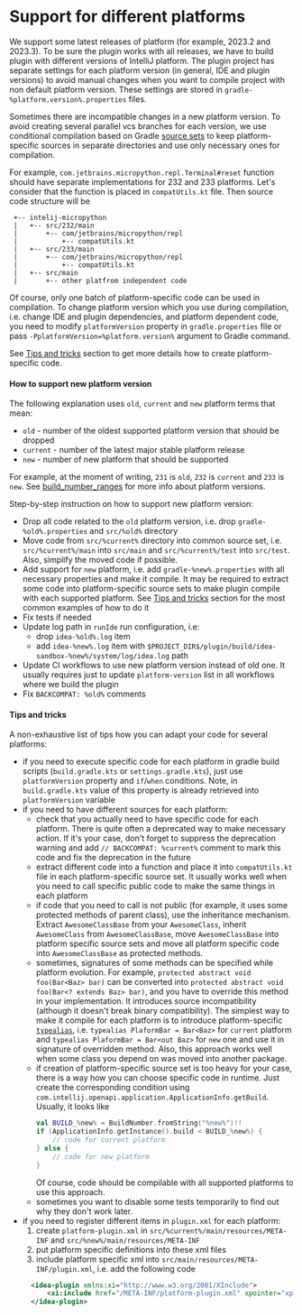 # Support for different platforms

We support some latest releases of platform (for example, 2023.2 and 2023.3).
To be sure the plugin works with all releases, we have to build plugin with different versions of IntelliJ platform.
The plugin project has separate settings for each platform version (in general, IDE and plugin versions)
to avoid manual changes when you want to compile project with non default platform version.
These settings are stored in `gradle-%platform.version%.properties` files.

Sometimes there are incompatible changes in a new platform version.
To avoid creating several parallel vcs branches for each version,
we use conditional compilation based on Gradle [source sets](https://docs.gradle.org/current/dsl/org.gradle.api.tasks.SourceSet.html)
to keep platform-specific sources in separate directories and use only necessary ones for compilation.

For example, `com.jetbrains.micropython.repl.Terminal#reset` function
should have separate implementations for 232 and 233 platforms.
Let's consider that the function is placed in `compatUtils.kt` file.
Then source code structure will be

     +-- intelij-micropython
     |   +-- src/232/main
     |       +-- com/jetbrains/micropython/repl
     |           +-- compatUtils.kt
     |   +-- src/233/main
     |       +-- com/jetbrains/micropython/repl
     |           +-- compatUtils.kt
     |   +-- src/main
     |       +-- other platfrom independent code

Of course, only one batch of platform-specific code can be used in compilation.
To change platform version which you use during compilation,
i.e. change IDE and plugin dependencies, and platform dependent code,
you need to modify `platformVersion` property in `gradle.properties` file or
pass `-PplatformVersion=%platform.version%` argument to Gradle command.

See [Tips and tricks](#tips-and-tricks) section to get more details how to create platform-specific code.

#### How to support new platform version

The following explanation uses `old`, `current` and `new` platform terms that mean:
* `old` - number of the oldest supported platform version that should be dropped
* `current` - number of the latest major stable platform release
* `new` - number of new platform that should be supported

For example, at the moment of writing, `231` is `old`, `232` is `current` and `233` is `new`.
See [build_number_ranges](https://jetbrains.org/intellij/sdk/docs/basics/getting_started/build_number_ranges.html) for more info about platform versions.

Step-by-step instruction on how to support new platform version:
* Drop all code related to the `old` platform version, i.e. drop `gradle-%old%.properties` and `src/%old%` directory
* Move code from `src/%current%` directory into common source set,
  i.e. `src/%current%/main` into `src/main` and `src/%current%/test` into `src/test`.
  Also, simplify the moved code if possible.
* Add support for `new` platform, i.e. add `gradle-%new%.properties` with all necessary properties and make it compile.
  It may be required to extract some code into platform-specific source sets to make plugin compile with each supported platform.
  See [Tips and tricks](#tips-and-tricks) section for the most common examples of how to do it
* Fix tests if needed
* Update log path in `runIde` run configuration, i.e:
    - drop `idea-%old%.log` item
    - add `idea-%new%.log` item with `$PROJECT_DIR$/plugin/build/idea-sandbox-%new%/system/log/idea.log` path
* Update CI workflows to use new platform version instead of old one.
  It usually requires just to update `platform-version` list in all workflows where we build the plugin
* Fix `BACKCOMPAT: %old%` comments

#### Tips and tricks

A non-exhaustive list of tips how you can adapt your code for several platforms:
* if you need to execute specific code for each platform in gradle build scripts (`build.gradle.kts` or `settings.gradle.kts`),
  just use `platformVersion` property and `if`/`when` conditions.
  Note, in `build.gradle.kts` value of this property is already retrieved into `platformVersion` variable
* if you need to have different sources for each platform:
    - check that you actually need to have specific code for each platform.
      There is quite often a deprecated way to make necessary action.
      If it's your case, don't forget to suppress the deprecation warning and add `// BACKCOMPAT: %current%` comment to mark this code and
      fix the deprecation in the future
    - extract different code into a function and place it into `compatUtils.kt` file in each platform-specific source set.
      It usually works well when you need to call specific public code to make the same things in each platform
    - if code that you need to call is not public (for example, it uses some protected methods of parent class), use the inheritance mechanism.
      Extract `AwesomeClassBase` from your `AwesomeClass`, inherit `AwesomeClass` from `AwesomeClassBase`,
      move `AwesomeClassBase` into platform specific source sets and move all platform specific code into `AwesomeClassBase` as protected methods.
    - sometimes, signatures of some methods can be specified while platform evolution.
      For example, `protected abstract void foo(Bar<Baz> bar)` can be converted into `protected abstract void foo(Bar<? extends Baz> bar)`,
      and you have to override this method in your implementation.
      It introduces source incompatibility (although it doesn't break binary compatibility).
      The simplest way to make it compile for each platform is to introduce platform-specific [`typealias`](https://kotlinlang.org/docs/reference/type-aliases.html),
      i.e. `typealias PlaformBar = Bar<Baz>` for `current` platform and `typealias PlaformBar = Bar<out Baz>` for `new` one and use it in signature of overridden method.
      Also, this approach works well when some class you depend on was moved into another package.
    - if creation of platform-specific source set is too heavy for your case, there is a way how you can choose specific code in runtime.
      Just create the corresponding condition using `com.intellij.openapi.application.ApplicationInfo.getBuild`.
      Usually, it looks like
      ```kotlin
      val BUILD_%new% = BuildNumber.fromString("%new%")!!
      if (ApplicationInfo.getInstance().build < BUILD_%new%) {
          // code for current platform
      } else {
          // code for new platform
      }
      ```
      Of course, code should be compilable with all supported platforms to use this approach.
    - sometimes you want to disable some tests temporarily to find out why they don't work later.
* if you need to register different items in `plugin.xml` for each platform:
    1. create `platform-plugin.xml` in `src/%current%/main/resources/META-INF` and `src/%new%/main/resources/META-INF`
    2. put platform specific definitions into these xml files
    3. include platform specific xml into `src/main/resources/META-INF/plugin.xml`, i.e. add the following code
    ```xml
      <idea-plugin xmlns:xi="http://www.w3.org/2001/XInclude">
          <xi:include href="/META-INF/platform-plugin.xml" xpointer="xpointer(/idea-plugin/*)"/>
      </idea-plugin>  
    ```
